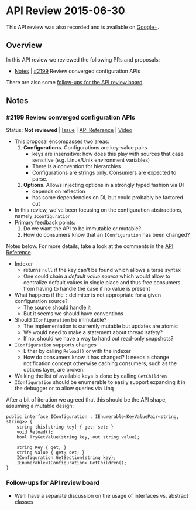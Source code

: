# API Review 2015-06-30

This API review was also recorded and is available on [Google+](https://plus.google.com/events/ccje4f1n0t8hjvi1vqgdm9j89jk).

## Overview

In this API review we reviewed the following PRs and proposals:

* [Notes](#2199-review-converged-configuration-apis) | [#2199](https://github.com/dotnet/corefx/issues/2199) Review converged configuration APIs

There are also some [follow-ups for the API review board](#follow-ups-for-api-review-board).

## Notes

### #2199 Review converged configuration APIs

Status: **Not reviewed** |
[Issue](https://github.com/dotnet/corefx/issues/2199) |
[API Reference](issue-2199.md) |
[Video](https://plus.google.com/events/ccje4f1n0t8hjvi1vqgdm9j89jk)

* This proposal encompasses two areas:
    1. **Configurations**. Configurations are key-value pairs
        - keys are insensitive: how does this play with sources that case sensitive (e.g. Linux/Unix environment variables)
        - There is a convention for hierarchies
        - Configurations are strings only. Consumers are expected to parse.
    2. **Options**. Allows injecting options in a strongly typed fashion via DI
        - depends on reflection
        - has some dependencies on DI, but could probably be factored out
* In this review, we've been focusing on the configuration abstractions, namely `IConfiguration`
* Primary feedback points:
    1. Do we want the API to be immutable or mutable?
    2. How do consumers know that an `IConfiguration` has been changed?

Notes below. For more details, take a look at the comments in the [API Reference](issue-2199.md).

* Indexer
    - returns `null` if the key can't be found which allows a terse syntax
    - One could chain a *default value source* which would allow to centralize default values in single place and thus free consumers from having to handle the case if no value is present
* What happens if the `:` delimiter is not appropriate for a given configuration source?
    - The source should handle it
    - But it seems we should have conventions
* Should `IConfiguration` be immutable?
    - The implementation is currently mutable but updates are atomic
    - We would need to make a statement about thread safety?
    - If no, should we have a way to hand out read-only snapshots?
* `IConfiguration` supports changes
    - Either by calling `Reload()` or with the indexer
    - How do consumers know it has changed? It needs a change notification concept otherwise caching consumers, such as the options layer, are broken.
* Walking the list of available keys is done by calling `GetChildren`
* `IConfiguration` should be enumerable to easily support expanding it in the debugger or to allow queries via Linq

After a bit of iteration we agreed that this should be the API shape, assuming a mutable design:

```CSharp
public interface IConfiguration : IEnumerable<KeyValuePair<string, string>> {
    string this[string key] { get; set; }
    void Reload();
    bool TryGetValue(string key, out string value);

    string Key { get; }
    string Value { get; set; }
    IConfiguration GetSection(string key);
    IEnumerable<IConfiguration> GetChildren();
}
```

### Follow-ups for API review board

* We'll have a separate discussion on the usage of interfaces vs. abstract classes
